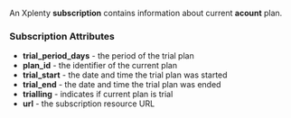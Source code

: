 An Xplenty **subscription** contains information about current **acount** plan.

### Subscription Attributes

* **trial_period_days** - the period of the trial plan
* **plan_id** - the identifier of the current plan
* **trial_start** - the date and time the trial plan was started
* **trial_end** - the date and time the trial plan was ended
* **trialling** - indicates if current plan is trial
* **url** - the subscription resource URL
